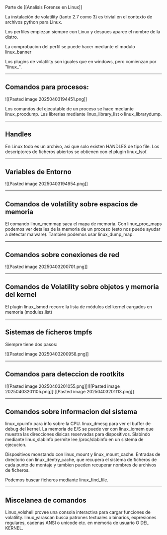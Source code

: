Parte de [[Analisis Forense en Linux]]

La instalación de volatility (tanto 2.7 como 3) es trivial en el contexto de archivos python para Linux.

Los perfiles empiezan siempre con Linux y despues aparee el nombre de la distro.

La comprobacion del perfil se puede hacer mediante el modulo linux_banner

Los plugins de volatility son iguales que en windows, pero comienzan por "linux_".

---
## Comandos para procesos:

![[Pasted image 20250403194451.png]]

Los comandos del ejecutable de un proceso se hace mediante linux_procdump. Las librerias mediante linux_library_list o linux_librarydump.

---
## Handles

En Linux todo es un archivo, asi que solo existen HANDLES de tipo file.
Los descriptores de ficheros abiertos se obtienen con el plugin linux_lsof.

---
## Variables de Entorno

![[Pasted image 20250403194954.png]]

---
## Comandos de volatility sobre espacios de memoria

El comando linux_memmap saca el mapa de memoria. Con linux_proc_maps podemos ver detalles de la memoria de un proceso (esto nos puede ayudar a detectar malware). Tambien podemos usar linux_dump_map.

---
## Comandos sobre conexiones de red

![[Pasted image 20250403200701.png]]

---
## Comandos de Volatility sobre objetos y memoria del kernel

El plugin linux_lsmod recorre la lista de módulos del kernel cargados en memoria (modules.list)

---
## Sistemas de ficheros tmpfs

Siempre tiene dos pasos:

![[Pasted image 20250403200958.png]]

---
## Comandos para deteccion de rootkits

![[Pasted image 20250403201055.png]]![[Pasted image 20250403201105.png]]![[Pasted image 20250403201113.png]]

---
## Comandos sobre informacion del sistema

linux_cpuinfo para info sobre la CPU. linux_dmesg para ver el buffer de debug del kernel. La memoria de E/S se puede ver con linux_iomem que muestra las direcciones disicas reservadas para dispositivos. Slabindo mediante linux_slabinfo permite lee /proc/slabinfo en un sistema de ejecucion.

Dispositivos monstando con linux_mount y linux_mount_cache. Entradas de directorio con linux_dentry_cache, que recupera el sistema de ficheros de cada punto de montaje y tambien pueden recuperar nombres de archivos de ficheros.

Podemos buscar ficheros mediante linux_find_file.

---
## Miscelanea de comandos

Linux_volshell provee una consola interactiva para cargar funciones de volatility. linux_yarascan busca patrones textuales o binarios, expresiones regulares, cadenas ANSI o unicode etc. en memoria de usuario O DEL KERNEL.

